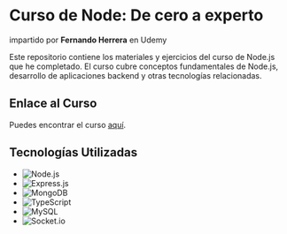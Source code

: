 # Curso de Node: De cero a experto

impartido por **Fernando Herrera** en Udemy

Este repositorio contiene los materiales y ejercicios del curso de Node.js que he completado. El curso cubre conceptos fundamentales de Node.js, desarrollo de aplicaciones backend y otras tecnologías relacionadas.

## Enlace al Curso

Puedes encontrar el curso [aquí](https://www.udemy.com/course/node-de-cero-a-experto/).

## Tecnologías Utilizadas

- ![Node.js](https://img.shields.io/badge/Node.js-green)
- ![Express.js](https://img.shields.io/badge/Express.js-blue)
- ![MongoDB](https://img.shields.io/badge/MongoDB-brightgreen)
- ![TypeScript](https://img.shields.io/badge/TypeScript-blue)
- ![MySQL](https://img.shields.io/badge/MySQL-blue)
- ![Socket.io](https://img.shields.io/badge/Socket.io-grey)
